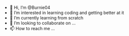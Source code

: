 - 👋 Hi, I’m @Burnie04
- 👀 I’m interested in learning coding and getting better at it
- 🌱 I’m currently learning from scratch
- 💞️ I’m looking to collaborate on ...
- 📫 How to reach me ...

<!---
Burnie04/Burnie04 is a ✨ special ✨ repository because its `README.md` (this file) appears on your GitHub profile.
You can click the Preview link to take a look at your changes.
--->
